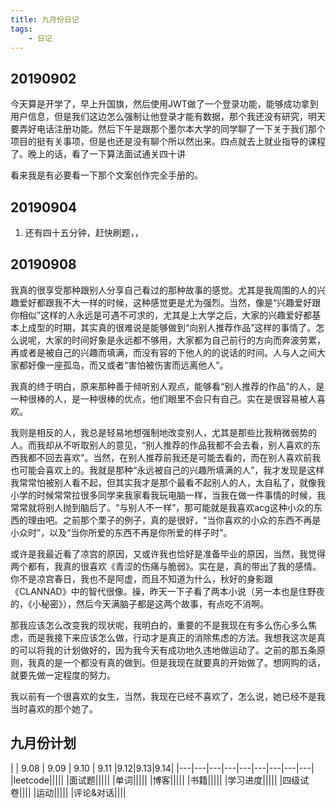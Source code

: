 ```yaml
---
title: 九月份日记
tags:
    - 日记
---
```


<!-- more -->

## 20190902

今天算是开学了，早上升国旗，然后使用JWT做了一个登录功能，能够成功拿到用户信息，但是我们这边怎么强制让他登录才能有数据，那个我还没有研究，明天要弄好电话注册功能。然后下午是跟那个墨尔本大学的同学聊了一下关于我们那个项目的挺有关事项，但是也还是没有聊个所以然出来。四点就去上就业指导的课程了。晚上的话，看了一下算法面试通关四十讲

看来我是有必要看一下那个文案创作完全手册的。

## 20190904

1. 还有四十五分钟，赶快刷题，，

## 20190908

我真的很享受那种跟别人分享自己看过的那种故事的感觉。尤其是我周围的人的兴趣爱好都跟我不大一样的时候，这种感觉更是尤为强烈。当然，像是“兴趣爱好跟你相似”这样的人永远是可遇不可求的，尤其是上大学之后，大家的兴趣爱好都基本上成型的时期，其实真的很难说是能够做到“向别人推荐作品”这样的事情了。怎么说呢，大家的时间好象是永远都不够用，大家都为自己前行的方向而奔波劳累，再或者是被自己的兴趣而填满，而没有容的下他人的的说话的时间。人与人之间大家都好像一座孤岛，而又或者“害怕被伤害而远离他人”。

我真的终于明白，原来那种善于倾听别人观点，能够看“别人推荐的作品”的人，是一种很棒的人，是一种很棒的优点，他们眼里不会只有自己。实在是很容易被人喜欢。

我则是相反的人，我总是轻易地想强制地改变别人，尤其是那些比我稍微弱势的人。而我却从不听取别人的意见，“别人推荐的作品我都不会去看，别人喜欢的东西我都不回去喜欢”。当然，在别人推荐前我还是可能去看的，而在别人喜欢前我也可能会喜欢上的。我就是那种“永远被自己的兴趣所填满的人”，我才发现是这样我常常怕被别人看不起，但其实我才是那个最看不起别人的人，太自私了，就像我小学的时候常常拉很多同学来我家看我玩电脑一样，当我在做一件事情的时候，我常常就将别人抛到脑后了。“与别人不一样”，那可能就是我喜欢acg这种小众的东西的理由吧。之前那个栗子的例子，真的是很好，“当你喜欢的小众的东西不再是小众时”，以及“当你所爱的东西不再是你所爱的样子时”。

或许是我最近看了凉宫的原因，又或许我也恰好是准备毕业的原因，当然，我觉得两个都有，我真的很喜欢《青涩的伤痛与脆弱》。实在是，真的带出了我的感情。你不是凉宫春日，我也不是阿虚，而且不知道为什么，秋好的身影跟《CLANNAD》中的智代很像。操，昨天一下子看了两本小说（另一本也是住野夜的，《小秘密》），然后今天满脑子都是这两个故事，有点吃不消啊。

那我应该怎么改变我的现状呢，我明白的，重要的不是我现在有多么伤心多么焦虑，而是我接下来应该怎么做，行动才是真正的消除焦虑的方法。我想我这次是真的可以将我的计划做好的，因为我今天有成功地久违地做运动了。之前的那五条原则，我真的是一个都没有真的做到。但是我现在就要真的开始做了。想网购的话，就要先做一定程度的努力。

我以前有一个很喜欢的女生，当然，我现在已经不喜欢了，怎么说，她已经不是我当时喜欢的那个她了。

## 九月份计划

|   | 9.08  | 9.09 | 9.10 | 9.11  |9.12|9.13|9.14|
|---|---|---|---|---|---|---|---|---|
|leetcode|||||
|面试题|||||
|单词|||||
|博客|||||
|书籍|||||
|学习进度|||||
|四级试卷||||
|运动|||||
|评论&对话||||